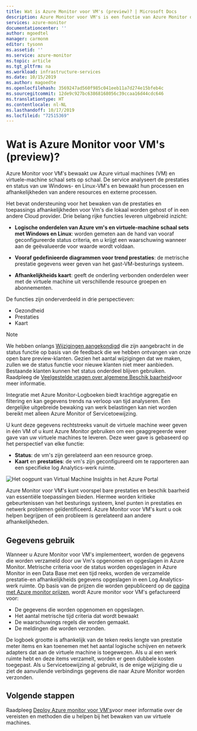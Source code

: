 ```yaml
---
title: Wat is Azure Monitor voor VM's (preview)? | Microsoft Docs
description: Azure Monitor voor VM's is een functie van Azure Monitor die de status en prestaties bewaken van het Azure VM-besturings systeem, en het automatisch detecteren van toepassings onderdelen en afhankelijkheden met andere resources en het toewijzen van de communicatie ertussen. Dit artikel bevat een overzicht.
services: azure-monitor
documentationcenter: ''
author: mgoedtel
manager: carmonm
editor: tysonn
ms.assetid: ''
ms.service: azure-monitor
ms.topic: article
ms.tgt_pltfrm: na
ms.workload: infrastructure-services
ms.date: 10/15/2019
ms.author: magoedte
ms.openlocfilehash: 3569247ad560f985c041eeb11a7d274e15bfeb4c
ms.sourcegitcommit: 12de9c927bc63868168056c39ccaa16d44cdc646
ms.translationtype: HT
ms.contentlocale: nl-NL
ms.lasthandoff: 10/17/2019
ms.locfileid: "72515369"
---
```

# <a name="what-is-azure-monitor-for-vms-preview"></a>Wat is Azure Monitor voor VM's (preview)?

Azure Monitor voor VM's bewaakt uw Azure virtual machines (VM) en virtuele-machine schaal sets op schaal. De service analyseert de prestaties en status van uw Windows- en Linux-VM's en bewaakt hun processen en afhankelijkheden van andere resources en externe processen. 

Het bevat ondersteuning voor het bewaken van de prestaties en toepassings afhankelijkheden voor Vm's die lokaal worden gehost of in een andere Cloud provider. Drie belang rijke functies leveren uitgebreid inzicht:

- **Logische onderdelen van Azure vm's en virtuele-machine schaal sets met Windows en Linux**: worden gemeten aan de hand van vooraf geconfigureerde status criteria, en u krijgt een waarschuwing wanneer aan de geëvalueerde voor waarde wordt voldaan.  

- **Vooraf gedefinieerde diagrammen voor trend prestaties**: de metrische prestatie gegevens weer geven van het gast-VM-besturings systeem.

- **Afhankelijkheids kaart**: geeft de onderling verbonden onderdelen weer met de virtuele machine uit verschillende resource groepen en abonnementen.  

De functies zijn onderverdeeld in drie perspectieven:

- Gezondheid
- Prestaties
- Kaart

>[!NOTE]
>We hebben onlangs [Wijzigingen aangekondigd](https://azure.microsoft.com/updates/upcoming-changes-for-azure-monitor-for-vms-as-we-prepare-for-ga) die zijn aangebracht in de status functie op basis van de feedback die we hebben ontvangen van onze open bare preview-klanten. Gezien het aantal wijzigingen dat we maken, zullen we de status functie voor nieuwe klanten niet meer aanbieden. Bestaande klanten kunnen het status onderdeel blijven gebruiken. Raadpleeg de [Veelgestelde vragen over algemene Beschik baarheid](vminsights-ga-release-faq.md)voor meer informatie.  

Integratie met Azure Monitor-Logboeken biedt krachtige aggregatie en filtering en kan gegevens trends na verloop van tijd analyseren. Een dergelijke uitgebreide bewaking van werk belastingen kan niet worden bereikt met alleen Azure Monitor of Servicetoewijzing.  

U kunt deze gegevens rechtstreeks vanuit de virtuele machine weer geven in één VM of u kunt Azure Monitor gebruiken om een geaggregeerde weer gave van uw virtuele machines te leveren. Deze weer gave is gebaseerd op het perspectief van elke functie:

- **Status**: de vm's zijn gerelateerd aan een resource groep.
- **Kaart** en **prestaties**: de vm's zijn geconfigureerd om te rapporteren aan een specifieke log Analytics-werk ruimte.

![Het oogpunt van Virtual Machine Insights in het Azure Portal](./media/vminsights-overview/vminsights-azmon-directvm-01.png)

Azure Monitor voor VM's kunt voorspel bare prestaties en beschik baarheid van essentiële toepassingen bieden. Hiermee worden kritieke gebeurtenissen van het besturings systeem, knel punten in prestaties en netwerk problemen geïdentificeerd. Azure Monitor voor VM's kunt u ook helpen begrijpen of een probleem is gerelateerd aan andere afhankelijkheden.  

## <a name="data-usage"></a>Gegevens gebruik

Wanneer u Azure Monitor voor VM's implementeert, worden de gegevens die worden verzameld door uw Vm's opgenomen en opgeslagen in Azure Monitor. Metrische criteria voor de status worden opgeslagen in Azure Monitor in een Data Base met een tijd reeks, worden de verzamelde prestatie-en afhankelijkheids gegevens opgeslagen in een Log Analytics-werk ruimte. Op basis van de prijzen die worden gepubliceerd op de [pagina met Azure monitor prijzen](https://azure.microsoft.com/pricing/details/monitor/), wordt Azure monitor voor VM's gefactureerd voor:

- De gegevens die worden opgenomen en opgeslagen.
- Het aantal metrische tijd criteria dat wordt bewaakt
- De waarschuwings regels die worden gemaakt.
- De meldingen die worden verzonden. 

De logboek grootte is afhankelijk van de teken reeks lengte van prestatie meter items en kan toenemen met het aantal logische schijven en netwerk adapters dat aan de virtuele machine is toegewezen. Als u al een werk ruimte hebt en deze items verzamelt, worden er geen dubbele kosten toegepast. Als u Servicetoewijzing al gebruikt, is de enige wijziging die u ziet de aanvullende verbindings gegevens die naar Azure Monitor worden verzonden.

## <a name="next-steps"></a>Volgende stappen

Raadpleeg [Deploy Azure monitor voor VM's](vminsights-enable-overview.md)voor meer informatie over de vereisten en methoden die u helpen bij het bewaken van uw virtuele machines.
